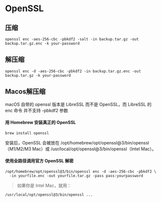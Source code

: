 # OpenSSL
## 压缩
```
openssl enc -aes-256-cbc -pbkdf2 -salt -in backup.tar.gz -out backup.tar.gz.enc -k your-password
```

## 解压缩
```
openssl enc -d -aes-256-cbc -pbkdf2 -in backup.tar.gz.enc -out backup.tar.gz -k your-password
```
## Macos解压缩
macOS 自带的 openssl 版本是 LibreSSL 而不是 OpenSSL，而 LibreSSL 的 enc 命令 并不支持 -pbkdf2 参数

#### 用 Homebrew 安装真正的 OpenSSL
```
brew install openssl
```
安装后，OpenSSL 会被放在 /opt/homebrew/opt/openssl@3/bin/openssl（M1/M2/M3 Mac）或 /usr/local/opt/openssl@3/bin/openssl（Intel Mac）。

#### 使用全路径调用官方 OpenSSL 解密
```
/opt/homebrew/opt/openssl@3/bin/openssl enc -d -aes-256-cbc -pbkdf2 \
  -in yourfile.enc -out yourfile.tar.gz -pass pass:yourpassword
```
> 如果你是 Intel Mac，就用：
```
/usr/local/opt/openssl@3/bin/openssl ...
```